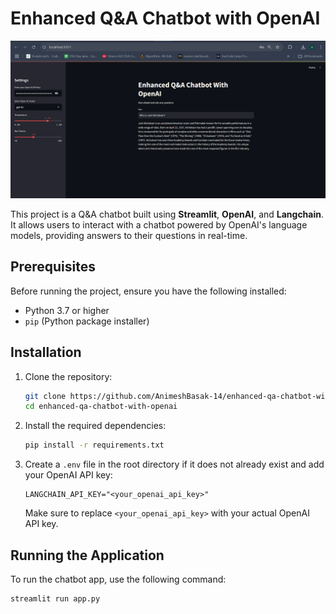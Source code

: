 # Enhanced Q&A Chatbot with OpenAI

![Project Logo](img/project.png)

This project is a Q&A chatbot built using **Streamlit**, **OpenAI**, and **Langchain**. It allows users to interact with a chatbot powered by OpenAI's language models, providing answers to their questions in real-time.

## Prerequisites

Before running the project, ensure you have the following installed:
- Python 3.7 or higher
- `pip` (Python package installer)

## Installation

1. Clone the repository:

    ```bash
    git clone https://github.com/AnimeshBasak-14/enhanced-qa-chatbot-with-openai.git
    cd enhanced-qa-chatbot-with-openai
    ```

2. Install the required dependencies:

    ```bash
    pip install -r requirements.txt
    ```

3. Create a `.env` file in the root directory if it does not already exist and add your OpenAI API key:

    ```
    LANGCHAIN_API_KEY="<your_openai_api_key>"
    ```

    Make sure to replace `<your_openai_api_key>` with your actual OpenAI API key.

## Running the Application

To run the chatbot app, use the following command:

```bash
streamlit run app.py
